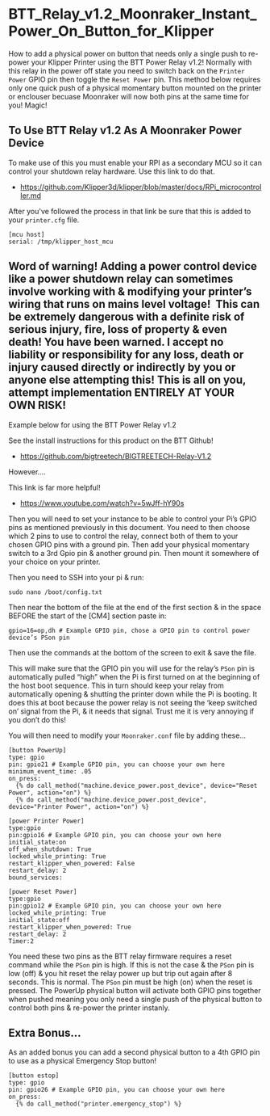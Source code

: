# BTT_Relay_v1.2_Moonraker_Instant_Power_On_Button_for_Klipper
How to add a physical power on button that needs only a single push to re-power your Klipper Printer using the BTT Power Relay v1.2!
Normally with this relay in the power off state you need to switch back on the `Printer Power` GPIO pin then toggle the `Reset Power` pin. This method below requires only one quick push of a physical momentary button mounted on the printer or enclouser becuase Moonraker will now both pins at the same time for you! Magic!

## To Use BTT Relay v1.2 As A Moonraker Power Device

To make use of this you must enable your RPI as a secondary MCU so it can control your shutdown relay hardware. Use this link to do that.

- https://github.com/Klipper3d/klipper/blob/master/docs/RPi_microcontroller.md

After you've followed the process in that link be sure that this is added to your `printer.cfg` file.
```
[mcu host]
serial: /tmp/klipper_host_mcu
```

## Word of warning! Adding a power control device like a power shutdown relay can sometimes involve working with & modifying your printer’s wiring that runs on mains level voltage!  This can be extremely dangerous with a definite risk of serious injury, fire, loss of property & even death! You have been warned. I accept no liability or responsibility for any loss, death or injury caused directly or indirectly by you or anyone else attempting this! This is all on you, attempt implementation ENTIRELY AT YOUR OWN RISK!

Example below for using the BTT Power Relay v1.2

See the install instructions for this product on the BTT Github! 

- https://github.com/bigtreetech/BIGTREETECH-Relay-V1.2

However….

This link is far more helpful! 

- https://www.youtube.com/watch?v=5wJff-hY90s

Then you will need to set your instance to be able to control your Pi’s GPIO pins as mentioned previously in this document. You need to then choose which 2 pins to use to control the relay, connect both of them to your chosen GPIO pins with a ground pin. Then add your physical momentary switch to a 3rd Gpio pin & another ground pin. Then mount it somewhere of your choice on your printer.

Then you need to SSH into your pi & run:
```
sudo nano /boot/config.txt
```
Then near the bottom of the file at the end of the first section & in the space BEFORE the start of the [CM4] section paste in:
```
gpio=16=op,dh # Example GPIO pin, chose a GPIO pin to control power device’s PSon pin
```
Then use the commands at the bottom of the screen to exit & save the file.

This will make sure that the GPIO pin you will use for the relay’s `PSon` pin is automatically pulled “high” when the Pi is first turned on at the beginning of the host boot sequence. This in turn should keep your relay from automatically opening & shutting the printer down while the Pi is booting. It does this at boot because the power relay is not seeing the ‘keep switched on’ signal from the Pi, & it needs that signal. 
Trust me it is very annoying if you don’t do this!

You will then need to modify your `Moonraker.conf` file by adding these…

```
[button PowerUp]
type: gpio
pin: gpio21 # Example GPIO pin, you can choose your own here
minimum_event_time: .05
on_press:
  {% do call_method("machine.device_power.post_device", device="Reset Power", action="on") %}
  {% do call_method("machine.device_power.post_device", device="Printer Power", action="on") %}

[power Printer Power]
type:gpio
pin:gpio16 # Example GPIO pin, you can choose your own here
initial_state:on
off_when_shutdown: True
locked_while_printing: True
restart_klipper_when_powered: False
restart_delay: 2
bound_services:

[power Reset Power]
type:gpio
pin:gpio12 # Example GPIO pin, you can choose your own here
locked_while_printing: True
initial_state:off
restart_klipper_when_powered: True
restart_delay: 2
Timer:2
```

You need these two pins as the BTT relay firmware requires a reset command while the `PSon` pin is high. If this is not the case & the `PSon` pin is low (off) & you hit reset the relay power up but trip out again after 8 seconds. This is normal. The `PSon` pin must be high (on) when the reset is pressed. The PowerUp physical button will activate both GPIO pins together when pushed meaning you only need a single push of the physical button to control both pins & re-power the printer instanly.

## Extra Bonus...
As an added bonus you can add a second physical button to a 4th GPIO pin to use as a physical Emergency Stop button!

```
[button estop]
type: gpio
pin: gpio26 # Example GPIO pin, you can choose your own here
on_press:
  {% do call_method("printer.emergency_stop") %}
```
